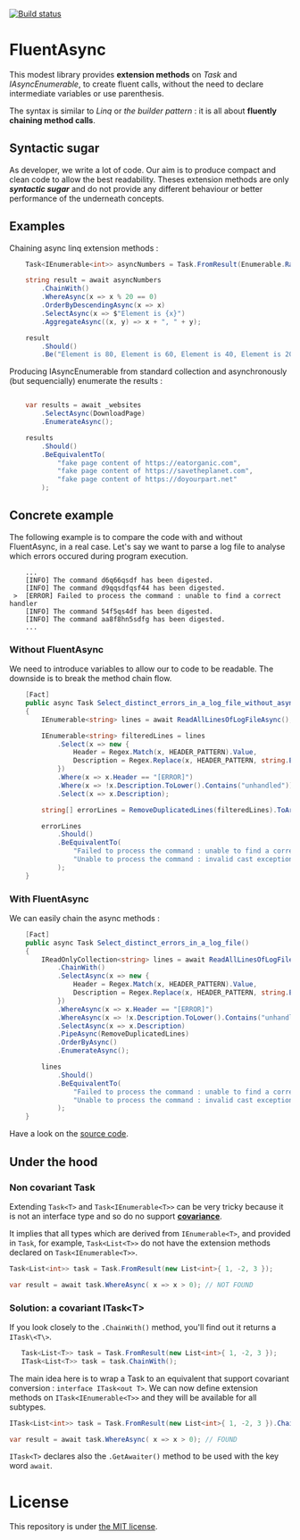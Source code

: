 [![Build status](https://ci.appveyor.com/api/projects/status/jwu4cocyv2q7vfda/branch/main?svg=true)](https://ci.appveyor.com/project/pierregillon/fluentasync/branch/main)

# FluentAsync
This modest library provides **extension methods** on *Task* and *IAsyncEnumerable*, to create fluent calls, 
without the need to declare intermediate variables or use parenthesis.

The syntax is similar to *Linq* or *the builder pattern* : it is all about **fluently chaining method calls**.

## Syntactic sugar
As developer, we write a lot of code. Our aim is to produce compact and clean code to allow the best readability.
Theses extension methods are only ***syntactic sugar*** and do not provide any different behaviour or better performance 
of the underneath concepts.

## Examples

Chaining async linq extension methods :

```csharp
    Task<IEnumerable<int>> asyncNumbers = Task.FromResult(Enumerable.Range(0, 100));

    string result = await asyncNumbers
        .ChainWith()
        .WhereAsync(x => x % 20 == 0)
        .OrderByDescendingAsync(x => x)
        .SelectAsync(x => $"Element is {x}")
        .AggregateAsync((x, y) => x + ", " + y);

    result
        .Should()
        .Be("Element is 80, Element is 60, Element is 40, Element is 20, Element is 0");
```

Producing IAsyncEnumerable from standard collection and asynchronously (but sequencially) enumerate the results :
```csharp

    var results = await _websites
        .SelectAsync(DownloadPage)
        .EnumerateAsync();

    results
        .Should()
        .BeEquivalentTo(
            "fake page content of https://eatorganic.com",
            "fake page content of https://savetheplanet.com",
            "fake page content of https://doyourpart.net"
        );
```
## Concrete example
The following example is to compare the code with and without FluentAsync, in a real case.
Let's say we want to parse a log file to analyse which errors occured during program execution.
```
    ...
    [INFO] The command d6q66qsdf has been digested.
    [INFO] The command d9qqsdfqsf44 has been digested.
 >  [ERROR] Failed to process the command : unable to find a correct handler
    [INFO] The command 54f5qs4df has been digested.
    [INFO] The command aa8f8hn5sdfg has been digested.
    ...
```

### Without FluentAsync
We need to introduce variables to allow our to code to be readable.
The downside is to break the method chain flow.

```csharp
    [Fact]
    public async Task Select_distinct_errors_in_a_log_file_without_async_extension()
    {
        IEnumerable<string> lines = await ReadAllLinesOfLogFileAsync();

        IEnumerable<string> filteredLines = lines
            .Select(x => new {
                Header = Regex.Match(x, HEADER_PATTERN).Value,
                Description = Regex.Replace(x, HEADER_PATTERN, string.Empty).Trim()
            })
            .Where(x => x.Header == "[ERROR]")
            .Where(x => !x.Description.ToLower().Contains("unhandled"))
            .Select(x => x.Description);

        string[] errorLines = RemoveDuplicatedLines(filteredLines).ToArray();

        errorLines
            .Should()
            .BeEquivalentTo(
                "Failed to process the command : unable to find a correct handler",
                "Unable to process the command : invalid cast exception."
            );
    }
```

### With FluentAsync
We can easily chain the async methods :

```csharp
    [Fact]
    public async Task Select_distinct_errors_in_a_log_file()
    {
        IReadOnlyCollection<string> lines = await ReadAllLinesOfLogFileAsync()
            .ChainWith()
            .SelectAsync(x => new {
                Header = Regex.Match(x, HEADER_PATTERN).Value,
                Description = Regex.Replace(x, HEADER_PATTERN, string.Empty).Trim()
            })
            .WhereAsync(x => x.Header == "[ERROR]")
            .WhereAsync(x => !x.Description.ToLower().Contains("unhandled"))
            .SelectAsync(x => x.Description)
            .PipeAsync(RemoveDuplicatedLines)
            .OrderByAsync()
            .EnumerateAsync();

        lines
            .Should()
            .BeEquivalentTo(
                "Failed to process the command : unable to find a correct handler",
                "Unable to process the command : invalid cast exception."
            );
    }
```

Have a look on the [source code](/FluentAsync.Tests/Examples/AsynchronouslyReadFileAndChainActions.cs).

## Under the hood

### Non covariant Task
Extending ```Task<T>``` and ```Task<IEnumerable<T>>``` can be very tricky because it is not an interface type 
and so do no support **[covariance](https://docs.microsoft.com/en-us/dotnet/standard/generics/covariance-and-contravariance)**.

It implies that all types which are derived from ```IEnumerable<T>```, and provided in ```Task```, for example, ```Task<List<T>>```
do not have the extension methods declared on ```Task<IEnumerable<T>>```.

```csharp
Task<List<int>> task = Task.FromResult(new List<int>{ 1, -2, 3 });

var result = await task.WhereAsync( x => x > 0); // NOT FOUND
```

### Solution: a covariant ITask\<T\>
If you look closely to the ```.ChainWith()``` method, you'll find out it returns a ```ITask\<T\>```.
```csharp
   Task<List<T>> task = Task.FromResult(new List<int>{ 1, -2, 3 });
   ITask<List<T>> task = task.ChainWith();
```
The main idea here is to wrap a Task to an equivalent that support covariant conversion :
```interface ITask<out T>```.
We can now define extension methods on ```ITask<IEnumerable<T>>``` and they will be available for all subtypes.

```csharp
ITask<List<int>> task = Task.FromResult(new List<int>{ 1, -2, 3 }).ChainWith();

var result = await task.WhereAsync( x => x > 0); // FOUND
```
```ITask<T>``` declares also the ```.GetAwaiter()``` method to be used with the key word ```await```.

# License
This repository is under [the MIT license](/License.MD).